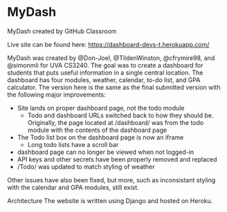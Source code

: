 # MyDash

MyDash created by GitHub Classroom

Live site can be found here: https://dashboard-devs-t.herokuapp.com/

MyDash was created by  @Don-Joel, @TildenWinston, @cfrymire98, and @simonmli for UVA CS3240. The goal was to create a dashboard for students that puts useful information in a single central location. The dashboard has four modules, weather, calendar, to-do list, and GPA calculator. The version here is the same as the final submitted version with the following major improvements:

* Site lands on proper dashboard page, not the todo module
  * Todo and dashboard URLs switched back to how they should be. Originally, the page located at /dashboard/ was from the todo module with the contents of the dashboard page
* The Todo list box on the dashboard page is now an iframe
  * Long todo lists have a scroll bar
* dashboard page can no longer be viewed when not logged-in
* API keys and other secrets have been properly removed and replaced
* /Todo/ was updated to match styling of weather

Other issues have also been fixed, but more, such as inconsistant styling with the calendar and GPA modules, still exist.

Architecture
The website is written using Django and hosted on Heroku.
